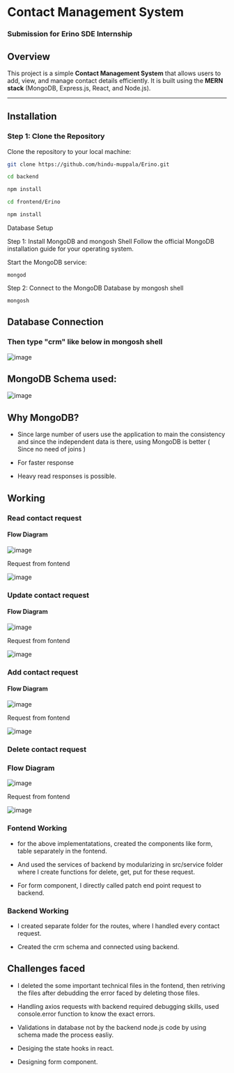 # Contact Management System

### Submission for Erino SDE Internship

## Overview
This project is a simple **Contact Management System** that allows users to add, view, and manage contact details efficiently. It is built using the **MERN stack** (MongoDB, Express.js, React, and Node.js).

---

## Installation

### Step 1: Clone the Repository
Clone the repository to your local machine:
```bash
git clone https://github.com/hindu-muppala/Erino.git

cd backend

npm install

cd frontend/Erino

npm install

```
Database Setup

Step 1: Install MongoDB and mongosh Shell
Follow the official MongoDB installation guide for your operating system.

Start the MongoDB service:

```
mongod

```
Step 2: Connect to the MongoDB Database by mongosh shell

```
mongosh 

```
## Database Connection
### Then type "crm" like below in mongosh shell

![image](https://github.com/user-attachments/assets/8e94587b-7ed8-4e2c-90e1-53acf382141a)

## MongoDB Schema used:

![image](https://github.com/user-attachments/assets/057955e8-328d-4ff0-820e-87b76313af56)

## Why MongoDB?

- Since large number of users use the application to main the consistency and since the independent data is there, using MongoDB is better ( Since no need of joins )

- For faster response

- Heavy read responses is possible.

## Working

### Read contact request
#### Flow Diagram

![image](https://github.com/user-attachments/assets/84e6b757-63e3-46aa-bc03-acd7366ae6f3)

Request from fontend

![image](https://github.com/user-attachments/assets/10e2cc7a-557d-4f5b-89c4-4f7fc6682199)


### Update contact request
#### Flow Diagram
![image](https://github.com/user-attachments/assets/9d20a55a-9150-4d93-9051-c971439bdbd5)

Request from fontend

![image](https://github.com/user-attachments/assets/1da6febf-92a9-4c7c-9e81-9841a6cc73cc)


### Add contact request
#### Flow Diagram
![image](https://github.com/user-attachments/assets/874f331d-1d33-42d6-9536-29334d69cddc)

Request from fontend

![image](https://github.com/user-attachments/assets/8b2f3649-d7c2-4be1-96ef-2431275a8b8d)


### Delete contact request 
### Flow Diagram
![image](https://github.com/user-attachments/assets/9f06f658-5a1c-47c5-bf3e-60df22cfc8d1)

Request from fontend

![image](https://github.com/user-attachments/assets/0cc55e58-dc50-4b97-87cd-57e25d0d2f96)

### Fontend Working

- for the above implementatations, created the components like form, table separately in the fontend.

- And used the services of backend by modularizing in src/service folder where I create functions for delete, get, put for these request.

- For form component, I directly called patch end point request to backend.

### Backend Working

- I created separate folder for the routes, where I handled every contact request.

- Created the crm schema and connected using backend.


## Challenges faced

- I deleted the some important technical files in the fontend, then retriving the files after debudding the error faced by deleting those files.

- Handling axios requests with backend required debugging skills, used console.error function to know the exact errors.

- Validations in database not by the backend node.js code by using schema made the process easliy.

- Desiging the state hooks in react.

- Designing form component.

